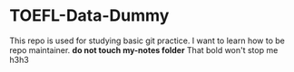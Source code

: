 # TOEFL-Data-Dummy
This repo is used for studying basic git practice. I want to learn how to be repo maintainer.
**do not touch my-notes folder** 
That bold won't stop me h3h3
